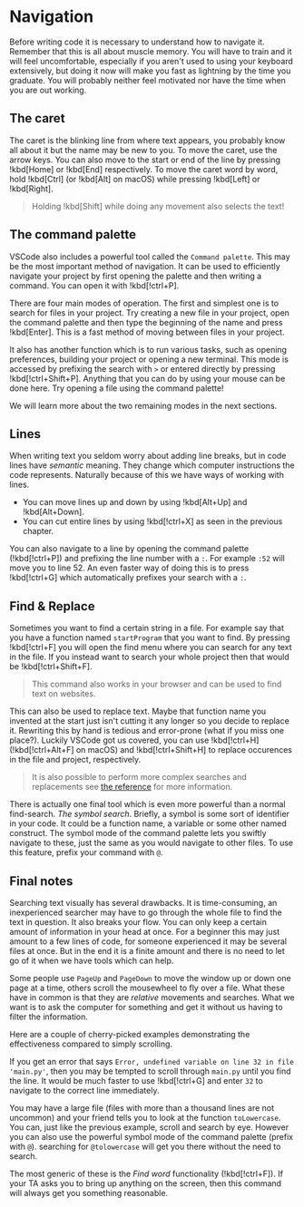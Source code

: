 # Navigation

Before writing code it is necessary to understand how to navigate it. Remember that this is all about muscle memory. You will have to train and it will feel uncomfortable, especially if you aren't used to using your keyboard extensively, but doing it now will make you fast as lightning by the time you graduate. You will probably neither feel motivated nor have the time when you are out working.

## The caret

The caret is the blinking line from where text appears, you probably know all about it but the name may be new to you. To move the caret, use the arrow keys. You can also move to the start or end of the line by pressing !kbd[Home] or !kbd[End] respectively. To move the caret word by word, hold !kbd[Ctrl] (or !kbd[Alt] on macOS) while pressing !kbd[Left] or !kbd[Right].

> Holding !kbd[Shift] while doing any movement also selects the text!

## The command palette

VSCode also includes a powerful tool called the `Command palette`. This may be the most important method of navigation. It can be used to efficiently navigate your project by first opening the palette and then writing a command. You can open it with !kbd[!ctrl+P].

There are four main modes of operation. The first and simplest one is to search for files in your project. Try creating a new file in your project, open the command palette and then type the beginning of the name and press !kbd[Enter]. This is a fast method of moving between files in your project.

It also has another function which is to run various tasks, such as opening preferences, building your project or opening a new terminal. This mode is accessed by prefixing the search with `>` or entered directly by pressing !kbd[!ctrl+Shift+P]. Anything that you can do by using your mouse can be done here. Try opening a file using the command palette!

We will learn more about the two remaining modes in the next sections.

## Lines

When writing text you seldom worry about adding line breaks, but in code lines have _semantic_ meaning. They change which computer instructions the code represents. Naturally because of this we have ways of working with lines.

- You can move lines up and down by using !kbd[Alt+Up] and !kbd[Alt+Down].
- You can cut entire lines by using !kbd[!ctrl+X] as seen in the previous chapter.

You can also navigate to a line by opening the command palette (!kbd[!ctrl+P]) and prefixing the line number with a `:`. For example `:52` will move you to line 52. An even faster way of doing this is to press !kbd[!ctrl+G] which automatically prefixes your search with a `:`.

## Find & Replace

Sometimes you want to find a certain string in a file. For example say that you have a function named `startProgram` that you want to find. By pressing !kbd[!ctrl+F] you will open the find menu where you can search for any text in the file. If you instead want to search your whole project then that would be !kbd[!ctrl+Shift+F].

> This command also works in your browser and can be used to find text on websites.

This can also be used to replace text. Maybe that function name you invented at the start just isn't cutting it any longer so you decide to replace it. Rewriting this by hand is tedious and error-prone (what if you miss one place?). Luckily VSCode got us covered, you can use !kbd[!ctrl+H] (!kbd[!ctrl+Alt+F] on macOS) and !kbd[!ctrl+Shift+H] to replace occurences in the file and project, respectively.

> It is also possible to perform more complex searches and replacements see [the reference](https://docs.microsoft.com/en-us/visualstudio/ide/finding-and-replacing-text?view=vs-2022) for more information.

There is actually one final tool which is even more powerful than a normal find-search. _The symbol search_. Briefly, a symbol is some sort of identifier in your code. It could be a function name, a variable or some other named construct. The symbol mode of the command palette lets you swiftly navigate to these, just the same as you would navigate to other files. To use this feature, prefix your command with `@`.

## Final notes

Searching text visually has several drawbacks. It is time-consuming, an inexperienced searcher may have to go through the whole file to find the text in question. It also breaks your flow. You can only keep a certain amount of information in your head at once. For a beginner this may just amount to a few lines of code, for someone experienced it may be several files at once. But in the end it is a finite amount and there is no need to let go of it when we have tools which can help.

Some people use `PageUp` and `PageDown` to move the window up or down one page at a time, others scroll the mousewheel to fly over a file. What these have in common is that they are _relative_ movements and searches. What we want is to ask the computer for something and get it without us having to filter the information.

Here are a couple of cherry-picked examples demonstrating the effectiveness compared to simply scrolling.

If you get an error that says `Error, undefined variable on line 32 in file 'main.py'`, then you may be tempted to scroll through `main.py` until you find the line. It would be much faster to use !kbd[!ctrl+G] and enter `32` to navigate to the correct line immediately.

You may have a large file (files with more than a thousand lines are not uncommon) and your friend tells you to look at the function `toLowercase`. You can, just like the previous example, scroll and search by eye. However you can also use the powerful symbol mode of the command palette (prefix with `@`). searching for `@tolowercase` will get you there without the need to search.

The most generic of these is the _Find word_ functionality (!kbd[!ctrl+F]). If your TA asks you to bring up anything on the screen, then this command will always get you something reasonable.
